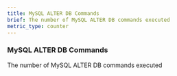 ```yaml
---
title: MySQL ALTER DB Commands
brief: The number of MySQL ALTER DB commands executed
metric_type: counter
---
```

### MySQL ALTER DB Commands

The number of MySQL ALTER DB commands executed
